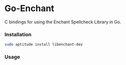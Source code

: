 Go-Enchant
==========

C bindings for using the Enchant Spellcheck Library in Go.

### Installation

```bash
sudo aptitude install libenchant-dev
```

### Usage
